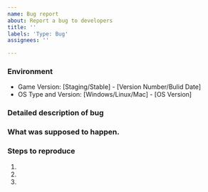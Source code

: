 ```yaml
---
name: Bug report
about: Report a bug to developers
title: ''
labels: 'Type: Bug'
assignees: ''

---
```


<!-- Make sure to ask on discord or search existing issues first to avoid duplicates. -->

### Environment
- Game Version: [Staging/Stable] - [Version Number/Bulid Date]
- OS Type and Version: [Windows/Linux/Mac] - [OS Version]

### Detailed description of bug

<!-- What is broken? Include as much informations as possible. Images, gifs, or youtube videos are welcome! -->

### What was supposed to happen.

<!-- What is the intended behavior that was supposed to happen? -->

### Steps to reproduce

<!-- How can described bug or behaviour be reproduced? -->

1. 
2. 
3. 
